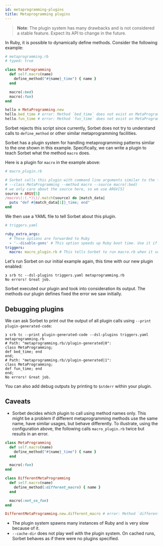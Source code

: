 ```yaml
---
id: metaprogramming-plugins
title: Metaprogramming plugins
---
```


> **Note**: The plugin system has many drawbacks and is not considered a stable
> feature. Expect its API to change in the future.

In Ruby, it is possible to dynamically define methods. Consider the following
example:

```ruby
# metaprogramming.rb
# typed: true

class MetaProgramming
  def self.macro(name)
    define_method("#{name}_time") { name }
  end

  macro(:bed)
  macro(:fun)
end

hello = MetaProgramming.new
hello.bed_time # error: Method `bed_time` does not exist on MetaProgramming
hello.fun_time # error: Method `fun_time` does not exist on MetaProgramming
```

Sorbet rejects this script since currently, Sorbet does not try to understand
calls to `define_method` or other similar metaprogramming facilities.

Sorbet has a plugin system for handling metaprogramming patterns similar to the
one shown in this example. Specifically, we can write a plugin to teach Sorbet
what the method `macro` does.

Here is a plugin for `macro` in the example above:

```ruby
# macro_plugin.rb

# Sorbet calls this plugin with command line arguments similar to the following:
# --class MetaProgramming --method macro --source macro(:bed)
# we only care about the source here, so we use ARGV[5]
source = ARGV[5]
/macro\(:(.*)\)/.match(source) do |match_data|
  puts "def #{match_data[1]}_time; end"
end
```

We then use a YAML file to tell Sorbet about this plugin.

```yaml
# triggers.yaml

ruby_extra_args:
  # These options are forwarded to Ruby
  - '--disable-gems' # This option speeds up Ruby boot time. Use it if you don't need gems
triggers:
  macro: macro_plugin.rb # This tells Sorbet to run macro.rb when it sees a call to `macro`
```

Let's run Sorbet on our initial example again, this time with our new plugin
enabled:

```shell
❯ srb tc --dsl-plugins triggers.yaml metaprogramming.rb
No errors! Great job.
```

Sorbet executed our plugin and took into consideration its output. The methods
our plugin defines fixed the error we saw initially.

## Debugging plugins

We can ask Sorbet to print out the output of all plugin calls using
`--print plugin-generated-code`:

```shell
❯ srb tc --print plugin-generated-code --dsl-plugins triggers.yaml metaprogramming.rb
# Path: "metaprogramming.rb//plugin-generated|0":
class MetaProgramming;
def bed_time; end
end;
# Path: "metaprogramming.rb//plugin-generated|1":
class MetaProgramming;
def fun_time; end
end;
No errors! Great job.
```

You can also add debug outputs by printing to `$stderr` within your plugin.

## Caveats

- Sorbet decides which plugin to call using method names only. This might be a
  problem if different metaprogramming methods use the same name, have similar
  usages, but behave differently. To illustrate, using the configuration above,
  the following calls `macro_plugin.rb` twice but results in an error.

```ruby
class MetaProgramming
  def self.macro(name)
    define_method("#{name}_time") { name }
  end

  macro(:fun)
end

class DifferentMetaProgramming
  def self.macro(name)
    define_method(:different_macro) { name }
  end

  macro(:not_so_fun)
end

DifferentMetaProgramming.new.different_macro # error: Method `different_macro` does not exist
```

- The plugin system spawns many instances of Ruby and is very slow because of
  it.
- `--cache-dir` does not play well with the plugin system. On cached runs,
  Sorbet behaves as if there were no plugins specified.

